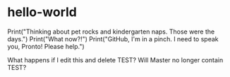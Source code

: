# hello-world

Print("Thinking about pet rocks and kindergarten naps. Those were the days.")
Print("What now?!")
Print("GitHub, I'm in a pinch. I need to speak you, Pronto! Please help.")



What happens if I edit this and delete TEST? Will Master no longer contain TEST?
